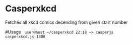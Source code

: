 Casperxkcd
==========
Fetches all xkcd comics decending
from given start number

#Usage
<code>
  user@host ~/casperxkcd 22:18 ~> casperjs casperxkcd.js 1300
</code>
